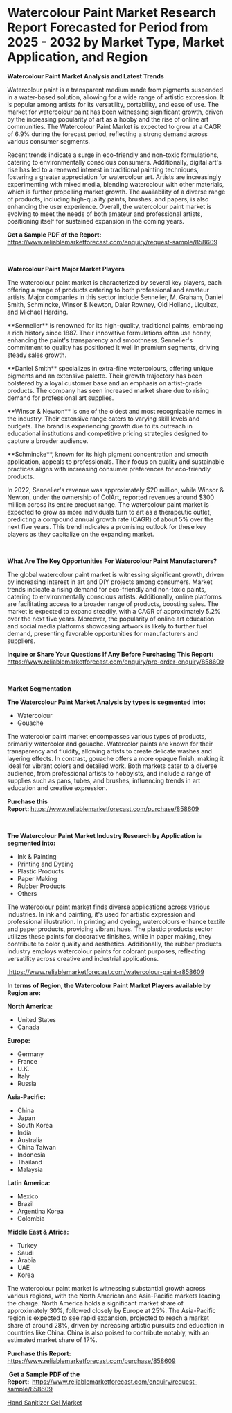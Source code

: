 <p><h1>Watercolour Paint Market Research Report Forecasted for Period from 2025 -  2032 by Market Type, Market Application, and Region</h1></p><p><strong>Watercolour Paint Market Analysis and Latest Trends</strong></p>
<p><p>Watercolour paint is a transparent medium made from pigments suspended in a water-based solution, allowing for a wide range of artistic expression. It is popular among artists for its versatility, portability, and ease of use. The market for watercolour paint has been witnessing significant growth, driven by the increasing popularity of art as a hobby and the rise of online art communities. The Watercolour Paint Market is expected to grow at a CAGR of 6.9% during the forecast period, reflecting a strong demand across various consumer segments.</p><p>Recent trends indicate a surge in eco-friendly and non-toxic formulations, catering to environmentally conscious consumers. Additionally, digital art's rise has led to a renewed interest in traditional painting techniques, fostering a greater appreciation for watercolour art. Artists are increasingly experimenting with mixed media, blending watercolour with other materials, which is further propelling market growth. The availability of a diverse range of products, including high-quality paints, brushes, and papers, is also enhancing the user experience. Overall, the watercolour paint market is evolving to meet the needs of both amateur and professional artists, positioning itself for sustained expansion in the coming years.</p></p>
<p><strong>Get a Sample PDF of the Report:&nbsp;</strong> <a href="https://www.reliablemarketforecast.com/enquiry/request-sample/858609?utm_campaign=3539&utm_medium=2&utm_source=Github&utm_content=ia&utm_term=04042025&utm_id=watercolour-paint">https://www.reliablemarketforecast.com/enquiry/request-sample/858609</a></p>
<p>&nbsp;</p>
<p><strong>Watercolour Paint Major Market Players</strong></p>
<p><p>The watercolour paint market is characterized by several key players, each offering a range of products catering to both professional and amateur artists. Major companies in this sector include Sennelier, M. Graham, Daniel Smith, Schmincke, Winsor & Newton, Daler Rowney, Old Holland, Liquitex, and Michael Harding.</p><p>**Sennelier** is renowned for its high-quality, traditional paints, embracing a rich history since 1887. Their innovative formulations often use honey, enhancing the paint's transparency and smoothness. Sennelier's commitment to quality has positioned it well in premium segments, driving steady sales growth.</p><p>**Daniel Smith** specializes in extra-fine watercolours, offering unique pigments and an extensive palette. Their growth trajectory has been bolstered by a loyal customer base and an emphasis on artist-grade products. The company has seen increased market share due to rising demand for professional art supplies.</p><p>**Winsor & Newton** is one of the oldest and most recognizable names in the industry. Their extensive range caters to varying skill levels and budgets. The brand is experiencing growth due to its outreach in educational institutions and competitive pricing strategies designed to capture a broader audience.</p><p>**Schmincke**, known for its high pigment concentration and smooth application, appeals to professionals. Their focus on quality and sustainable practices aligns with increasing consumer preferences for eco-friendly products.</p><p>In 2022, Sennelier's revenue was approximately $20 million, while Winsor & Newton, under the ownership of ColArt, reported revenues around $300 million across its entire product range. The watercolour paint market is expected to grow as more individuals turn to art as a therapeutic outlet, predicting a compound annual growth rate (CAGR) of about 5% over the next five years. This trend indicates a promising outlook for these key players as they capitalize on the expanding market.</p></p>
<p>&nbsp;</p>
<p><strong>What Are The Key Opportunities For Watercolour Paint Manufacturers?</strong></p>
<p><p>The global watercolour paint market is witnessing significant growth, driven by increasing interest in art and DIY projects among consumers. Market trends indicate a rising demand for eco-friendly and non-toxic paints, catering to environmentally conscious artists. Additionally, online platforms are facilitating access to a broader range of products, boosting sales. The market is expected to expand steadily, with a CAGR of approximately 5.2% over the next five years. Moreover, the popularity of online art education and social media platforms showcasing artwork is likely to further fuel demand, presenting favorable opportunities for manufacturers and suppliers.</p></p>
<p><strong>Inquire or Share Your Questions If Any Before Purchasing This Report:</strong> <a href="https://www.reliablemarketforecast.com/enquiry/pre-order-enquiry/858609?utm_campaign=3539&utm_medium=2&utm_source=Github&utm_content=ia&utm_term=04042025&utm_id=watercolour-paint">https://www.reliablemarketforecast.com/enquiry/pre-order-enquiry/858609</a></p>
<p>&nbsp;</p>
<p><strong>Market Segmentation</strong></p>
<p><strong>The Watercolour Paint Market Analysis by types is segmented into:</strong></p>
<p><ul><li>Watercolour</li><li>Gouache</li></ul></p>
<p><p>The watercolor paint market encompasses various types of products, primarily watercolor and gouache. Watercolor paints are known for their transparency and fluidity, allowing artists to create delicate washes and layering effects. In contrast, gouache offers a more opaque finish, making it ideal for vibrant colors and detailed work. Both markets cater to a diverse audience, from professional artists to hobbyists, and include a range of supplies such as pans, tubes, and brushes, influencing trends in art education and creative expression.</p></p>
<p><strong>Purchase this Report:&nbsp;</strong><a href="https://www.reliablemarketforecast.com/purchase/858609?utm_campaign=3539&utm_medium=2&utm_source=Github&utm_content=ia&utm_term=04042025&utm_id=watercolour-paint">https://www.reliablemarketforecast.com/purchase/858609</a></p>
<p>&nbsp;</p>
<p><strong>The Watercolour Paint Market Industry Research by Application is segmented into:</strong></p>
<p><ul><li>Ink & Painting</li><li>Printing and Dyeing</li><li>Plastic Products</li><li>Paper Making</li><li>Rubber Products</li><li>Others</li></ul></p>
<p><p>The watercolour paint market finds diverse applications across various industries. In ink and painting, it's used for artistic expression and professional illustration. In printing and dyeing, watercolours enhance textile and paper products, providing vibrant hues. The plastic products sector utilizes these paints for decorative finishes, while in paper making, they contribute to color quality and aesthetics. Additionally, the rubber products industry employs watercolour paints for colorant purposes, reflecting versatility across creative and industrial applications.</p></p>
<p><a href="https://www.reliablemarketforecast.com/watercolour-paint-r858609?utm_campaign=3539&utm_medium=2&utm_source=Github&utm_content=ia&utm_term=04042025&utm_id=watercolour-paint">&nbsp;https://www.reliablemarketforecast.com/watercolour-paint-r858609</a></p>
<p><strong>In terms of Region, the Watercolour Paint Market Players available by Region are:</strong></p>
<p>
    <p> <strong> North America: </strong>
        <ul>
            <li>United States</li>
            <li>Canada</li>
        </ul>
        </p> 
    <p> <strong> Europe: </strong>
        <ul>
            <li>Germany</li>
            <li>France</li>
            <li>U.K.</li>
            <li>Italy</li>
            <li>Russia</li>
        </ul>
        </p> 
    <p> <strong> Asia-Pacific: </strong>
        <ul>
            <li>China</li>
            <li>Japan</li>
            <li>South Korea</li>
            <li>India</li>
            <li>Australia</li>
            <li>China Taiwan</li>
            <li>Indonesia</li>
            <li>Thailand</li>
            <li>Malaysia</li>
        </ul>
        </p> 
    <p> <strong> Latin America: </strong>
        <ul>
            <li>Mexico</li>
            <li>Brazil</li>
            <li>Argentina Korea</li>
            <li>Colombia</li>
        </ul>
        </p> 
    <p> <strong> Middle East & Africa: </strong>
        <ul>
            <li>Turkey</li>
            <li>Saudi</li>
            <li>Arabia</li>
            <li>UAE</li>
            <li>Korea</li>
        </ul>
    </p>
    </p>
<p><p>The watercolour paint market is witnessing substantial growth across various regions, with the North American and Asia-Pacific markets leading the charge. North America holds a significant market share of approximately 30%, followed closely by Europe at 25%. The Asia-Pacific region is expected to see rapid expansion, projected to reach a market share of around 28%, driven by increasing artistic pursuits and education in countries like China. China is also poised to contribute notably, with an estimated market share of 17%.</p></p>
<p><strong>Purchase this Report: </strong><a href="https://www.reliablemarketforecast.com/purchase/858609?utm_campaign=3539&utm_medium=2&utm_source=Github&utm_content=ia&utm_term=04042025&utm_id=watercolour-paint">https://www.reliablemarketforecast.com/purchase/858609</a></p>
<p>&nbsp;<strong>Get a Sample PDF of the Report:&nbsp;&nbsp;</strong><a href="https://www.reliablemarketforecast.com/enquiry/request-sample/858609?utm_campaign=3539&utm_medium=2&utm_source=Github&utm_content=ia&utm_term=04042025&utm_id=watercolour-paint">https://www.reliablemarketforecast.com/enquiry/request-sample/858609</a></p>
<p><strong></strong></p>
<p><p><a href="https://github.com/groszsaoudrd/Market-Research-Report-List-1/blob/main/hand-sanitizer-gel-market.md?utm_campaign=3539&utm_medium=2&utm_source=Github&utm_content=ia&utm_term=04042025&utm_id=watercolour-paint">Hand Sanitizer Gel Market</a></p></p>